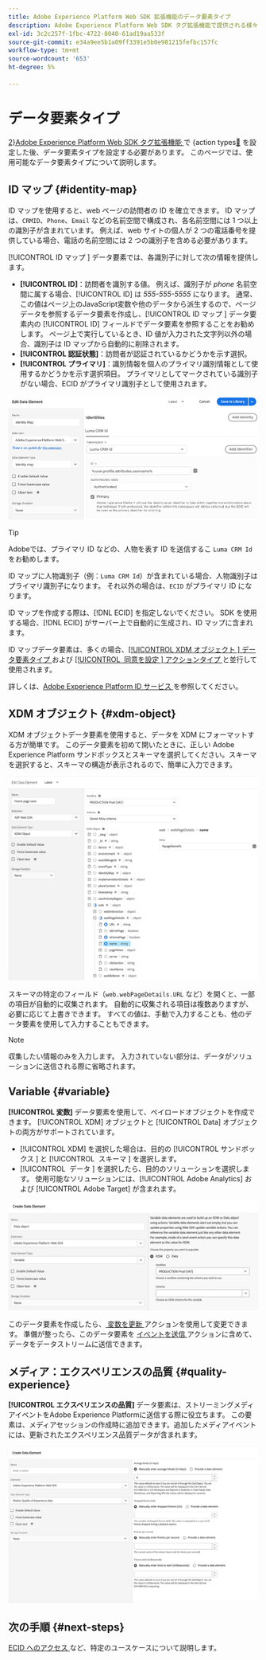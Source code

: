 ```yaml
---
title: Adobe Experience Platform Web SDK 拡張機能のデータ要素タイプ
description: Adobe Experience Platform Web SDK タグ拡張機能で提供される様々なデータ要素タイプについて説明します。
exl-id: 3c2c257f-1fbc-4722-8040-61ad19aa533f
source-git-commit: e34a9ee5b1a09ff3391e5b0e981215fefbc157fc
workflow-type: tm+mt
source-wordcount: '653'
ht-degree: 5%

---
```



# データ要素タイプ

[2&rbrace;Adobe Experience Platform Web SDK タグ拡張機能 ](action-types.md) で &lbrace;action types[&#128279;](web-sdk-extension-configuration.md) を設定した後、データ要素タイプを設定する必要があります。 このページでは、使用可能なデータ要素タイプについて説明します。

## ID マップ {#identity-map}

ID マップを使用すると、web ページの訪問者の ID を確立できます。 ID マップは、`CRMID`、`Phone`、`Email` などの名前空間で構成され、各名前空間には 1 つ以上の識別子が含まれています。 例えば、web サイトの個人が 2 つの電話番号を提供している場合、電話の名前空間には 2 つの識別子を含める必要があります。

[!UICONTROL ID マップ &#x200B;] データ要素では、各識別子に対して次の情報を提供します。

* **[!UICONTROL ID]**：訪問者を識別する値。 例えば、識別子が _phone_ 名前空間に属する場合、[!UICONTROL ID] は _555-555-5555_ になります。 通常、この値はページ上のJavaScript変数や他のデータから派生するので、ページデータを参照するデータ要素を作成し、[!UICONTROL ID マップ &#x200B;] データ要素内の [!UICONTROL ID] フィールドでデータ要素を参照することをお勧めします。 ページ上で実行しているとき、ID 値が入力された文字列以外の場合、識別子は ID マップから自動的に削除されます。
* **[!UICONTROL 認証状態]**：訪問者が認証されているかどうかを示す選択。
* **[!UICONTROL プライマリ]**：識別情報を個人のプライマリ識別情報として使用するかどうかを示す選択項目。 プライマリとしてマークされている識別子がない場合、ECID がプライマリ識別子として使用されます。

![ データ要素の編集画面を示す UI 画像。](assets/identity-map-data-element.png)

>[!TIP]
>
>Adobeでは、プライマリ ID などの、人物を表す ID を送信するこ `Luma CRM Id` をお勧めします。
>
>ID マップに人物識別子（例：`Luma CRM Id`）が含まれている場合、人物識別子はプライマリ識別子になります。 それ以外の場合は、`ECID` がプライマリ ID になります。

ID マップを作成する際は、[!DNL ECID] を指定しないでください。 SDK を使用する場合、[!DNL ECID] がサーバー上で自動的に生成され、ID マップに含まれます。

ID マップデータ要素は、多くの場合、[[!UICONTROL XDM オブジェクト &#x200B;] データ要素タイプ ](#xdm-object) および [[!UICONTROL &#x200B; 同意を設定 &#x200B;] アクションタイプ ](action-types.md#set-consent) と並行して使用されます。

詳しくは、[Adobe Experience Platform ID サービス ](../../../../identity-service/home.md) を参照してください。

## XDM オブジェクト {#xdm-object}

XDM オブジェクトデータ要素を使用すると、データを XDM にフォーマットする方が簡単です。 このデータ要素を初めて開いたときに、正しい Adobe Experience Platform サンドボックスとスキーマを選択してください。スキーマを選択すると、スキーマの構造が表示されるので、簡単に入力できます。

![XDM オブジェクト構造を示す UI 画像。](assets/XDM-object.png)

スキーマの特定のフィールド（`web.webPageDetails.URL` など）を開くと、一部の項目が自動的に収集されます。 自動的に収集される項目は複数ありますが、必要に応じて上書きできます。 すべての値は、手動で入力することも、他のデータ要素を使用して入力することもできます。

>[!NOTE]
>
>収集したい情報のみを入力します。 入力されていない部分は、データがソリューションに送信される際に省略されます。

## Variable {#variable}

**[!UICONTROL 変数]** データ要素を使用して、ペイロードオブジェクトを作成できます。 [!UICONTROL XDM] オブジェクトと [!UICONTROL Data] オブジェクトの両方がサポートされています。

* [!UICONTROL XDM] を選択した場合は、目的の [!UICONTROL &#x200B; サンドボックス &#x200B;] と [!UICONTROL &#x200B; スキーマ &#x200B;] を選択します。
* [!UICONTROL &#x200B; データ &#x200B;] を選択したら、目的のソリューションを選択します。 使用可能なソリューションには、[!UICONTROL Adobe Analytics] および [!UICONTROL Adobe Target] が含まれます。

![ データ要素オプションを示すタグ UI の画像。](assets/variable-data-element.png)

このデータ要素を作成したら、[ 変数を更新 ](./action-types.md#update-variable) アクションを使用して変更できます。 準備が整ったら、このデータ要素を [ イベントを送信 ](./action-types.md#send-event) アクションに含めて、データをデータストリームに送信できます。

## メディア：エクスペリエンスの品質 {#quality-experience}

**[!UICONTROL エクスペリエンスの品質]** データ要素は、ストリーミングメディアイベントをAdobe Experience Platformに送信する際に役立ちます。 この要素は、メディアセッションの作成時に追加できます。追加したメディアイベントには、更新されたエクスペリエンス品質データが含まれます。

![ エクスペリエンスデータ要素の品質の作成画面を示す UI 画像。](assets/qoe-data-element.png)

## 次の手順 {#next-steps}

[ECID へのアクセス ](accessing-the-ecid.md) など、特定のユースケースについて説明します。
